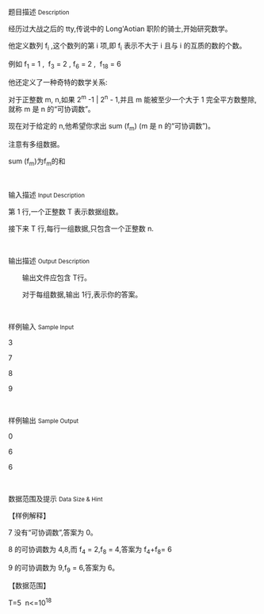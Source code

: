 <div class="panel panel-default">
<div class="area-title">
<span>
题目描述
<small>Description</small>
</span></div>
<div class="panel-body">

<p style="">经历过大战之后的 tty,传说中的 Long'Aotian 职阶的骑士,开始研究数学。</p><p style="">他定义数列 f<sub>i</sub> ,这个数列的第 i 项,即 <span style="">f</span><sub style="">i</sub> 表示不大于 i 且与 i 的互质的数的个数。</p><p style="">例如 f<sub>1</sub> = 1 ,  f<sub>3</sub> = 2 , f<sub>6</sub> = 2 ,  f<sub>18</sub> = 6</p><p style="">他还定义了一种奇特的数学关系:</p><p style="">对于正整数 m, n,如果 2<sup>m</sup> -1 | 2<sup>n</sup> - 1,并且 m 能被至少一个大于 1 完全平方数整除,就称 m 是 n 的“可协调数”。</p><p style="">现在对于给定的 n,他希望你求出 sum (f<sub>m</sub>) (m 是 n 的“可协调数”)。 </p><p style="">注意有多组数据。</p><p style=""><span style="">sum (f</span><sub style="">m</sub><span style="">)为f<sub>m</sub>的和</span></p><p><br></p>

</div>
</div>

<div class="panel panel-default">
<div class="area-title">
<span>
输入描述
<small>Input Description</small>
</span></div>
<div class="panel-body">
<p style="">第 1 行,一个正整数 T 表示数据组数。</p><p style=""><span style="">接下来 T 行,每行一组数据,只包含一个正整数 n.</span></p><p><br></p>

</div>
</div>
<div  class="panel panel-default">
<div class="area-title">
<span>
输出描述
<small>Output Description</small>
</span></div>
<div class="panel-body">

<p style="TEXT-ALIGN: left; TEXT-INDENT: 2em">输出文件应包含&nbsp;T行。</p><p style="TEXT-ALIGN: left; TEXT-INDENT: 2em">对于每组数据,输出&nbsp;1行,表示你的答案。</p><p><br/></p>

</div>
</div>


<div class="panel panel-default">
<div class="area-title">
<span>
样例输入
<small>Sample Input</small>
</span></div>
<div class="panel-body">
<p>3</p><p>7</p><p>8</p><p>9</p><p><br></p>

</div>
</div>

<div class="panel panel-default">
<div class="area-title">
<span>
样例输出
<small>Sample Output</small>
</span></div>
<div class="panel-body">
<p>0 </p><p>6</p><p>6</p><p><br></p>

</div>
</div>

<div class="panel panel-default">
<div class="area-title">
<span>
数据范围及提示
<small>Data Size & Hint</small>
</span></div>
<div class="panel-body">
<p>【样例解释】</p><p>7 没有“可协调数”,答案为 0。</p><p>8 的可协调数为 4,8,而 f<sub>4</sub> = 2,f<sub>8</sub> = 4,答案为 f<sub>4</sub>+f<sub>8</sub>= 6</p><p>9 的可协调数为 9,f<sub>9</sub> = 6,答案为 6。</p><p>【数据范围】</p><p>T=5  n&lt;=10<sup>18</sup></p><p><br></p>
</div>
</div>